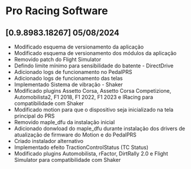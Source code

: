 # Pro Racing Software

## [0.9.8983.18267] 05/08/2024

 - Modificado esquema de versionamento da aplicação
 - Modificado esquema de versionamento dos módulos da aplicação
 - Removido patch do Flight Simulator
 - Defindo limite mínimo para sensibilidade do batente - DirectDrive
 - Adicionado logs de funcionamento no PedalPRS
 - Adicionado logs de funcionamento das telas
 - Implementado Sistema de vibração - Shaker
 - Modificado plugins Assetto Corsa, Assetto Corsa Competizione, Automobilista2, F1 2018, F1 2022, F1 2023 e IRacing para compatibilidade com Shaker
 - Modificado motion para que o dispositivo seja inicializado na tela principal do PRS
 - Removido maple_dfu da instalação inicial
 - Adicionado donwload do maple_dfu durante instalação dos drivers de atualização de firmware do Motion e do PedalPRS
 - Criado instalador alternativo
 - Implementado  efeito TractionControlStatus (TC Status)
 - Modificado plugins Automobilista, rFactor, DirtRally 2.0 e Flight Simulator para compatibilidade com Shaker
